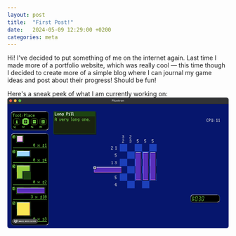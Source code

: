 ```yaml
---
layout: post
title:  "First Post!"
date:   2024-05-09 12:29:00 +0200
categories: meta
---
```

Hi! I've decided to put something of me on the internet again. Last time I made more of a portfolio website, which was really cool — this time though I decided to create more of a simple blog where I can journal my game ideas and post about their progress! Should be fun!

Here's a sneak peek of what I am currently working on:
![My helpful screenshot](/assets/2024-05-05-puzzlegame.gif)
